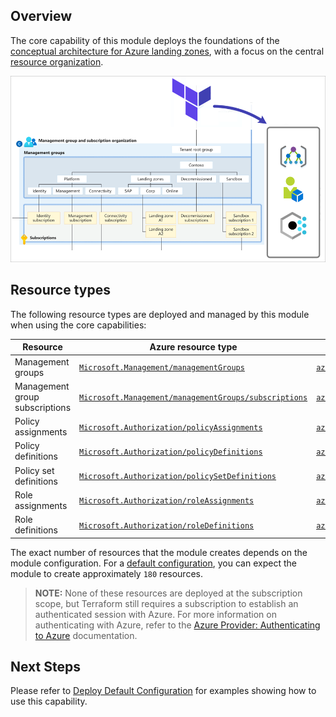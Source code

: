 <!-- markdownlint-disable first-line-h1 -->
## Overview

The core capability of this module deploys the foundations of the [conceptual architecture for Azure landing zones][msdocs_alz_architecture], with a focus on the central [resource organization][alz_resourceorg].

![Overview of the Azure landing zones core resources][alz_core_overview]

## Resource types

The following resource types are deployed and managed by this module when using the core capabilities:

| Resource | Azure resource type | Terraform resource type |
| --- | --- | --- |
| Management groups | [`Microsoft.Management/managementGroups`][arm_management_group] | [`azurerm_management_group`][azurerm_management_group] |
| Management group subscriptions | [`Microsoft.Management/managementGroups/subscriptions`][arm_management_group_subscriptions] | [`azurerm_management_group`][azurerm_management_group] |
| Policy assignments | [`Microsoft.Authorization/policyAssignments`][arm_policy_assignment] | [`azurerm_management_group_policy_assignment`][azurerm_management_group_policy_assignment] |
| Policy definitions | [`Microsoft.Authorization/policyDefinitions`][arm_policy_definition] | [`azurerm_policy_definition`][azurerm_policy_definition] |
| Policy set definitions | [`Microsoft.Authorization/policySetDefinitions`][arm_policy_set_definition] | [`azurerm_policy_set_definition`][azurerm_policy_set_definition] |
| Role assignments | [`Microsoft.Authorization/roleAssignments`][arm_role_assignment] | [`azurerm_role_assignment`][azurerm_role_assignment] |
| Role definitions | [`Microsoft.Authorization/roleDefinitions`][arm_role_definition] | [`azurerm_role_definition`][azurerm_role_definition] |

The exact number of resources that the module creates depends on the module configuration. For a [default configuration][wiki_deploy_default_configuration], you can expect the module to create approximately `180` resources.

> **NOTE:** None of these resources are deployed at the subscription scope, but Terraform still requires a subscription to establish an authenticated session with Azure.
> For more information on authenticating with Azure, refer to the [Azure Provider: Authenticating to Azure][azurerm_auth] documentation.

## Next Steps

Please refer to [Deploy Default Configuration][wiki_deploy_default_configuration] for examples showing how to use this capability.

 [//]: # (*****************************)
 [//]: # (INSERT IMAGE REFERENCES BELOW)
 [//]: # (*****************************)

[alz_core_overview]: media/terraform-caf-enterprise-scale-core.png "Diagram showing the core Azure landing zones architecture deployed by this module."

 [//]: # (************************)
 [//]: # (INSERT LINK LABELS BELOW)
 [//]: # (************************)

[msdocs_alz_architecture]: https://docs.microsoft.com/azure/cloud-adoption-framework/ready/landing-zone/#azure-landing-zone-conceptual-architecture "Conceptual architecture for Azure landing zones."

[alz_resourceorg]: https://docs.microsoft.com/azure/cloud-adoption-framework/ready/landing-zone/design-area/resource-org "Resource organization for Azure landing zones on the Cloud Adoption Framework."

[arm_management_group]:               https://docs.microsoft.com/azure/templates/microsoft.management/managementgroups
[arm_management_group_subscriptions]: https://docs.microsoft.com/azure/templates/microsoft.management/managementgroups/subscriptions
[arm_policy_assignment]:              https://docs.microsoft.com/azure/templates/microsoft.authorization/policyassignments
[arm_policy_definition]:              https://docs.microsoft.com/azure/templates/microsoft.authorization/policydefinitions
[arm_policy_set_definition]:          https://docs.microsoft.com/azure/templates/microsoft.authorization/policysetdefinitions
[arm_role_assignment]:                https://docs.microsoft.com/azure/templates/microsoft.authorization/roleassignments
[arm_role_definition]:                https://docs.microsoft.com/azure/templates/microsoft.authorization/roledefinitions

[azurerm_management_group]:                   https://registry.terraform.io/providers/hashicorp/azurerm/latest/docs/resources/management_group
[azurerm_management_group_policy_assignment]: https://registry.terraform.io/providers/hashicorp/azurerm/latest/docs/resources/management_group_policy_assignment
[azurerm_policy_definition]:                  https://registry.terraform.io/providers/hashicorp/azurerm/latest/docs/resources/policy_definition
[azurerm_policy_set_definition]:              https://registry.terraform.io/providers/hashicorp/azurerm/latest/docs/resources/policy_set_definition
[azurerm_role_assignment]:                    https://registry.terraform.io/providers/hashicorp/azurerm/latest/docs/resources/role_assignment
[azurerm_role_definition]:                    https://registry.terraform.io/providers/hashicorp/azurerm/latest/docs/resources/role_definition

[wiki_deploy_default_configuration]: %5BExamples%5D-Deploy-Default-Configuration "Wiki - Deploy Default Configuration"

[azurerm_auth]: https://registry.terraform.io/providers/hashicorp/azurerm/latest/docs#authenticating-to-azure "Authenticate to Azure when using the AzureRM provider."
